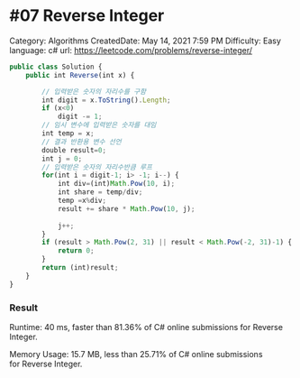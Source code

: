 # #07 Reverse Integer

Category: Algorithms
CreatedDate: May 14, 2021 7:59 PM
Difficulty: Easy
language: c#
url: https://leetcode.com/problems/reverse-integer/

```jsx
public class Solution {
    public int Reverse(int x) {

        // 입력받은 숫자의 자리수를 구함
        int digit = x.ToString().Length;
        if (x<0) 
            digit -= 1;
        // 임시 변수에 입력받은 숫자를 대임
        int temp = x;
        // 결과 반환용 변수 선언
        double result=0;
        int j = 0;
        // 입력받은 숫자의 자리수반큼 루프
        for(int i = digit-1; i> -1; i--) {
            int div=(int)Math.Pow(10, i);
            int share = temp/div;
            temp =x%div;
            result += share * Math.Pow(10, j);
            
            j++;
        }
        if (result > Math.Pow(2, 31) || result < Math.Pow(-2, 31)-1) {
            return 0;
        }
        return (int)result;
    }
}
```

### Result

Runtime: 40 ms, faster than 81.36% of C# online submissions for Reverse Integer.

Memory Usage: 15.7 MB, less than 25.71% of C# online submissions for Reverse Integer.